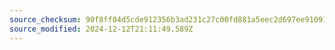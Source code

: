 ```yaml
---
source_checksum: 90f8ff04d5cde912356b3ad231c27c00fd881a5eec2d697ee910919009758b4c
source_modified: 2024-12-12T21:11:49.589Z
---
```


